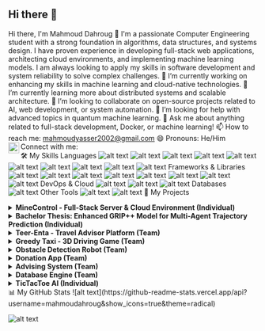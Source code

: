 ## Hi there 👋
Hi there, I'm Mahmoud Dahroug 👋
I'm a passionate Computer Engineering student with a strong foundation in algorithms, data structures, and systems design. I have proven experience in developing full-stack web applications, architecting cloud environments, and implementing machine learning models. I am always looking to apply my skills in software development and system reliability to solve complex challenges.
🔭 I’m currently working on enhancing my skills in machine learning and cloud-native technologies.
🌱 I’m currently learning more about distributed systems and scalable architecture.
👯 I’m looking to collaborate on open-source projects related to AI, web development, or system automation.
🤔 I’m looking for help with advanced topics in quantum machine learning.
💬 Ask me about anything related to full-stack development, Docker, or machine learning!
📫 How to reach me: mahmoudyasser2002@gmail.com
😄 Pronouns: He/Him
<br/>
Connect with me:
<img align="left" alt="mahmoudahroug | LinkedIn" width="22px" src="https://cdn.jsdelivr.net/npm/simple-icons@v3/icons/linkedin.svg" />
<br/>
🛠️ My Skills
Languages
![alt text](https://img.shields.io/badge/C-00599C?style=for-the-badge&logo=c&logoColor=white)
![alt text](https://img.shields.io/badge/C%2B%2B-00599C?style=for-the-badge&logo=c%2B%2B&logoColor=white)
![alt text](https://img.shields.io/badge/C%23-239120?style=for-the-badge&logo=c-sharp&logoColor=white)
![alt text](https://img.shields.io/badge/Python-3776AB?style=for-the-badge&logo=python&logoColor=white)
![alt text](https://img.shields.io/badge/Java-ED8B00?style=for-the-badge&logo=java&logoColor=white)
![alt text](https://img.shields.io/badge/JavaScript-F7DF1E?style=for-the-badge&logo=javascript&logoColor=black)
![alt text](https://img.shields.io/badge/HTML5-E34F26?style=for-the-badge&logo=html5&logoColor=white)
![alt text](https://img.shields.io/badge/CSS3-1572B6?style=for-the-badge&logo=css3&logoColor=white)
![alt text](https://img.shields.io/badge/SQL-025E8C?style=for-the-badge&logo=postgresql&logoColor=white)
![alt text](https://img.shields.io/badge/Bash-4EAA25?style=for-the-badge&logo=gnubash&logoColor=white)
Frameworks & Libraries
![alt text](https://img.shields.io/badge/Node.js-339933?style=for-the-badge&logo=node.js&logoColor=white)
![alt text](https://img.shields.io/badge/Express.js-000000?style=for-the-badge&logo=express&logoColor=white)
![alt text](https://img.shields.io/badge/React-20232A?style=for-the-badge&logo=react&logoColor=61DAFB)
![alt text](https://img.shields.io/badge/AngularJS-E23237?style=for-the-badge&logo=angularjs&logoColor=white)
![alt text](https://img.shields.io/badge/ASP.NET-5C2D91?style=for-the-badge&logo=.net&logoColor=white)
![alt text](https://img.shields.io/badge/PyTorch-EE4C2C?style=for-the-badge&logo=pytorch&logoColor=white)
![alt text](https://img.shields.io/badge/OpenGL-5586A4?style=for-the-badge&logo=opengl&logoColor=white)
![alt text](https://img.shields.io/badge/WPF-5C2D91?style=for-the-badge&logo=.net&logoColor=white)
DevOps & Cloud
![alt text](https://img.shields.io/badge/Linux-FCC624?style=for-the-badge&logo=linux&logoColor=black)
![alt text](https://img.shields.io/badge/Docker-2496ED?style=for-the-badge&logo=docker&logoColor=white)
![alt text](https://img.shields.io/badge/Nginx-009639?style=for-the-badge&logo=nginx&logoColor=white)
Databases
![alt text](https://img.shields.io/badge/MongoDB-47A248?style=for-the-badge&logo=mongodb&logoColor=white)
Other Tools
![alt text](https://img.shields.io/badge/Git-F05032?style=for-the-badge&logo=git&logoColor=white)
![alt text](https://img.shields.io/badge/GitHub-181717?style=for-the-badge&logo=github&logoColor=white)
🚀 My Projects
<details>
<summary><b>MineControl - Full-Stack Server & Cloud Environment (Individual)</b></summary>
Description: Architected and deployed a multi-functional home server on Ubuntu Linux, hosting services like Samba, Jellyfin, and VPNs. To enhance this, developed a full-stack web application to remotely manage a game server.
Features:
Containerized the entire stack (Node.js backend, Nginx proxy, game server) using Docker and Docker Compose for one-command deployment.
Implemented a secure REST API with JWT and bcrypt for authentication.
Hardened the web front with an Nginx reverse proxy, enabling HTTPS via Let's Encrypt and achieving an A+ on SSL Labs.
Tech Stack: Linux, Docker, Docker Compose, Nginx, SSL, Networking, Node.js, Express, JWT, Bash
GitHub Link: [Add your link here]
</details>
<details>
<summary><b>Bachelor Thesis: Enhanced GRIP++ Model for Multi-Agent Trajectory Prediction (Individual)</b></summary>
Description: Enhanced the GRIP++ model for multi-agent trajectory prediction using PyTorch.
Features:
Improved performance by integrating type embeddings, experimenting with feature fusion strategies (late, mid, early fusion), and optimizing graph structures (circular/elliptical).
Automated metric tracking (ADE, FDE, WSADE, WSFDE) across epochs for performance analysis.
Tech Stack: Python, PyTorch, GNNs, TCNs, Git
GitHub Link: [Add your link here]
</details>
<details>
<summary><b>Teer-Enta - Travel Advisor Platform (Team)</b></summary>
Description: Built a travel advisor platform using the MERN stack.
Features:
Integrated third-party APIs for live data and recommendation logic.
Developed interactive maps, user reviews, and a responsive UI.
Optimized backend queries and database performance.
Tech Stack: React, Node.js, Express, MongoDB, REST APIs
GitHub Link: [Add your link here]
</details>
<details>
<summary><b>Greedy Taxi - 3D Driving Game (Team)</b></summary>
Description: Developed a 3D driving game using C++ and OpenGL, applying OOP principles for game architecture.
Features:
Built a custom physics engine with real-time acceleration and collision handling.
Used AABB for broad-phase and OBB for narrow-phase collision detection.
Implemented a physics-based collision response system where the collision vector dynamically influenced the car's trajectory.
Tech Stack: C++, OpenGL, OOP, AABB/OBB Collision Detection, Vector-based Collision Response, Frame-based Simulation
GitHub Link: [Add your link here]
</details>
<details>
<summary><b>Obstacle Detection Robot (Team)</b></summary>
Description: Designed a robot capable of color detection and autonomous navigation.
Features: Used embedded C with the Pico SDK, Wi-Fi communication, and OpenCV for image processing.
Tech Stack: Embedded C, Pico W, OpenCV, Wi-Fi, Linux
GitHub Link: [Add your link here]
</details>
<details>
<summary><b>Donation App (Team)</b></summary>
Description: Developed a non-monetary donation web app connecting donors to NGOs.
Features: Focused on clean UI/UX and real-time interactions.
Tech Stack: Angular, TypeScript, HTML/CSS, Bootstrap
GitHub Link: [Add your link here]
</details>
<details>
<summary><b>Advising System (Team)</b></summary>
Description: Built a student advising portal with backend logic and frontend integration.
Features: Implemented secure login, course selection, and advising workflows.
Tech Stack: ASP.NET (C#), HTML, CSS, SQL Server
GitHub Link: [Add your link here]
</details>
<details>
<summary><b>Database Engine (Team)</b></summary>
Description: Implemented a lightweight SQL engine in Java, supporting core operations (CRUD, table creation) and B+ Tree indexing.
Features: Included a custom SQL parser using ANTLR.
Tech Stack: Java, B+ Trees, SQL, ANTLR
GitHub Link: [Add your link here]
</details>
<details>
<summary><b>TicTacToe AI (Individual)</b></summary>
Description: Developed a Tic Tac Toe desktop game with two modes (AI and multiplayer) using WPF and C#.
Features: Implemented game AI using the Minimax algorithm.
Tech Stack: C#, WPF, Game AI, Minimax
GitHub Link: [Add your link here]
</details>
📊 My GitHub Stats
![alt text](https://github-readme-stats.vercel.app/api?username=mahmoudahroug&show_icons=true&theme=radical)

![alt text](https://github-readme-stats.vercel.app/api/top-langs/?username=mahmoudahroug&layout=compact&theme=radical)
<!--
**mahmoudahroug/mahmoudahroug** is a ✨ _special_ ✨ repository because its `README.md` (this file) appears on your GitHub profile.

Here are some ideas to get you started:

- 🔭 I’m currently working on ...
- 🌱 I’m currently learning ...
- 👯 I’m looking to collaborate on ...
- 🤔 I’m looking for help with ...
- 💬 Ask me about ...
- 📫 How to reach me: ...
- 😄 Pronouns: ...
- ⚡ Fun fact: ...
-->

